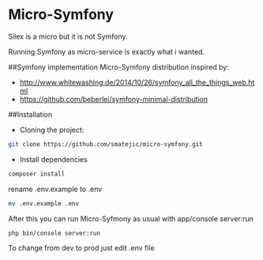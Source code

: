 # Micro-Symfony

Silex is a micro but it is not Symfony.

Running Symfony as micro-service is exactly what i wanted.

##Symfony implementation
Micro-Symfony distribution inspired by:
- http://www.whitewashing.de/2014/10/26/symfony_all_the_things_web.html
- https://github.com/beberlei/symfony-minimal-distribution

##Installation

- Cloning the project:
```bash
git clone https://github.com/smatejic/micro-symfony.git
```
- Install dependencies
```bash
composer install
```

rename .env.example to .env
```bash
mv .env.example .env
```

After this you can run Micro-Syfmony as usual with app/console server:run
```bash
php bin/console server:run
```
To change from dev to prod just edit .env file 

